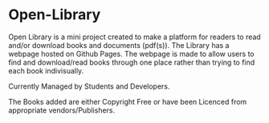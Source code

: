 # Open-Library
Open Library is a mini project created to make a platform for readers to read and/or download books and documents (pdf(s)).
The Library has a webpage hosted on Github Pages. The webpage is made to allow users to find and download/read books through one place rather than trying to find each book indivisually.

Currently Managed by Students and Developers.

The Books added are either Copyright Free or have been Licenced from appropriate vendors/Publishers.
